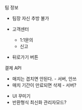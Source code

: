 
팀 정보 

- 팀장 자신 추방 불가

- 고객센터
	- 1:1문의
	- 신고

* 뒤로가기 버튼

결제 API

* 매치는 겹치면 안된다.	- 서버, 안쓰
* 매치 기간이 만료되면 삭제 - 서버?

- UI 꾸미기
- 반환형식 최신화
관리자모드?

